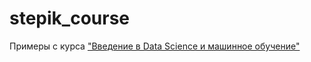 # stepik_course
Примеры с курса ["Введение в Data Science и машинное обучение"](https://stepik.org/course/4852/)
